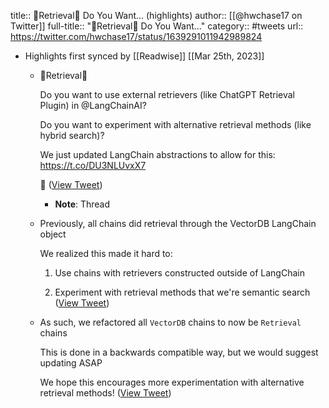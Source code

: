 title:: 🐶Retrieval🐶 Do You Want... (highlights)
author:: [[@hwchase17 on Twitter]]
full-title:: "🐶Retrieval🐶 Do You Want..."
category:: #tweets
url:: https://twitter.com/hwchase17/status/1639291011942989824

- Highlights first synced by [[Readwise]] [[Mar 25th, 2023]]
	- 🐶Retrieval🐶
	  
	  Do you want to use external retrievers (like ChatGPT Retrieval Plugin) in @LangChainAI?
	  
	  Do you want to experiment with alternative retrieval methods (like hybrid search)?
	  
	  We just updated LangChain abstractions to allow for this: https://t.co/DU3NLUvxX7
	  
	  🧵 ([View Tweet](https://twitter.com/hwchase17/status/1639291011942989824))
		- **Note**: Thread
	- Previously, all chains did retrieval through the VectorDB LangChain object
	  
	  We realized this made it hard to:
	  
	  1. Use chains with retrievers constructed outside of LangChain
	  
	  2. Experiment with retrieval methods that we're semantic search ([View Tweet](https://twitter.com/hwchase17/status/1639291013431984134))
	- As such, we refactored all `VectorDB` chains to now be `Retrieval` chains
	  
	  This is done in a backwards compatible way, but we would suggest updating ASAP
	  
	  We hope this encourages more experimentation with alternative retrieval methods! ([View Tweet](https://twitter.com/hwchase17/status/1639291014707032069))